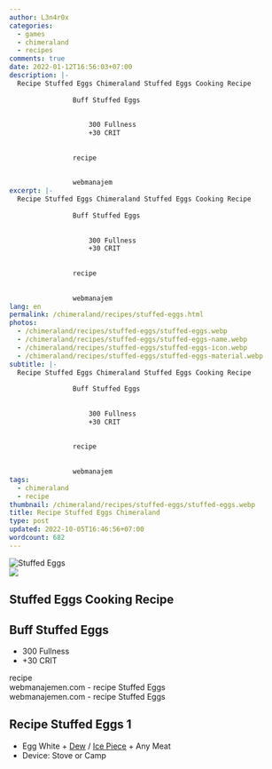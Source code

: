```yaml
---
author: L3n4r0x
categories:
  - games
  - chimeraland
  - recipes
comments: true
date: 2022-01-12T16:56:03+07:00
description: |-
  Recipe Stuffed Eggs Chimeraland Stuffed Eggs Cooking Recipe
                
                Buff Stuffed Eggs
                
                  
                    300 Fullness
                    +30 CRIT
                  
                
                recipe
              
              
                webmanajem
excerpt: |-
  Recipe Stuffed Eggs Chimeraland Stuffed Eggs Cooking Recipe
                
                Buff Stuffed Eggs
                
                  
                    300 Fullness
                    +30 CRIT
                  
                
                recipe
              
              
                webmanajem
lang: en
permalink: /chimeraland/recipes/stuffed-eggs.html
photos:
  - /chimeraland/recipes/stuffed-eggs/stuffed-eggs.webp
  - /chimeraland/recipes/stuffed-eggs/stuffed-eggs-name.webp
  - /chimeraland/recipes/stuffed-eggs/stuffed-eggs-icon.webp
  - /chimeraland/recipes/stuffed-eggs/stuffed-eggs-material.webp
subtitle: |-
  Recipe Stuffed Eggs Chimeraland Stuffed Eggs Cooking Recipe
                
                Buff Stuffed Eggs
                
                  
                    300 Fullness
                    +30 CRIT
                  
                
                recipe
              
              
                webmanajem
tags:
  - chimeraland
  - recipe
thumbnail: /chimeraland/recipes/stuffed-eggs/stuffed-eggs.webp
title: Recipe Stuffed Eggs Chimeraland
type: post
updated: 2022-10-05T16:46:56+07:00
wordcount: 682
---
```


<link
  rel="stylesheet"
  href="https://rawcdn.githack.com/dimaslanjaka/Web-Manajemen/870a349/css/bootstrap-5-3-0-alpha3-wrapper.css"
/>
<section id="bootstrap-wrapper">
  <div data-bs-theme="dark">
    <div class="card mb-2">
      <div class="card-body">
        <div class="row g-0">
          <div class="col-sm-4 position-relative mb-2">
            <img
              src="https://www.webmanajemen.com/chimeraland/recipes/stuffed-eggs/stuffed-eggs-material.webp"
              class="card-img fit-cover w-100 h-100"
              alt="Stuffed Eggs"
              data-fancybox="true"
            />
          </div>
          <div class="col-sm-8 mb-2">
            <div class="card-body">
              <div class="d-flex flex-row align-items-center mb-3">
                <img
                  class="d-inline-block me-2"
                  src="https://www.webmanajemen.com/chimeraland/recipes/stuffed-eggs/stuffed-eggs-icon.webp"
                  width="auto"
                  height="auto"
                  style="vertical-align: middle"
                />
                <h2 class="fs-5">Stuffed Eggs Cooking Recipe</h2>
              </div>
              <h2 class="card-title fs-5">Buff Stuffed Eggs</h2>
              <div class="card-text">
                <ul>
                  <li>300 Fullness</li>
                  <li>+30 CRIT</li>
                </ul>
              </div>
              <span class="badge rounded-pill">recipe</span>
            </div>
            <div class="card-footer text-end text-muted mt-auto">
              webmanajemen.com - recipe Stuffed Eggs
            </div>
          </div>
        </div>
      </div>
      <div class="card-footer text-end text-muted">
        webmanajemen.com - recipe Stuffed Eggs
      </div>
    </div>
    <div class="row mb-2">
      <div class="col-12 col-lg-6 recipe-item mb-2">
        <div class="card">
          <div class="card-body">
            <h2 class="card-title fs-5">Recipe Stuffed Eggs 1</h2>
            <div class="card-text">
              <ul>
                <li>
                  Egg White<span> + </span
                  ><a
                    class="text-decoration-none text-primary"
                    href="/chimeraland/materials/dew.html"
                    >Dew</a
                  ><span> / </span
                  ><a
                    class="text-decoration-none text-primary"
                    href="/chimeraland/materials/ice-piece.html"
                    >Ice Piece</a
                  ><span> + </span>Any Meat
                </li>
                <li>Device: Stove or Camp</li>
              </ul>
            </div>
          </div>
        </div>
      </div>
    </div>
  </div>
</section>
